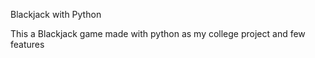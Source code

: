 
Blackjack with Python

This a Blackjack game made with python as my college project and few features
